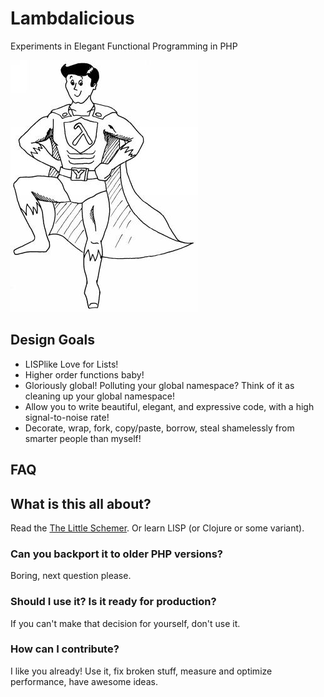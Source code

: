 # Lambdalicious

Experiments in Elegant Functional Programming in PHP

![Lambda Man by Martin Grabmüller](docs/lambda-man.jpg "Lambda Man by Martin Grabmüller")

## Design Goals

- LISPlike Love for Lists!
- Higher order functions baby!
- Gloriously global! Polluting your global namespace? Think of it as cleaning up your global namespace!
- Allow you to write beautiful, elegant, and expressive code, with a high signal-to-noise rate!
- Decorate, wrap, fork, copy/paste, borrow, steal shamelessly from smarter people than myself!



## FAQ

## What is this all about?

Read the [The Little Schemer](http://www.amazon.com/gp/product/0262560992/ref=as_li_tl?ie=UTF8&camp=1789&creative=390957&creativeASIN=0262560992&linkCode=as2&tag=verraesnet-20&linkId=LWAZ2Z4LXEVNZNAH).
Or learn LISP (or Clojure or some variant).

### Can you backport it to older PHP versions?

Boring, next question please.

### Should I use it? Is it ready for production?

If you can't make that decision for yourself, don't use it.

### How can I contribute?

I like you already! Use it, fix broken stuff, measure and optimize performance, have awesome ideas.
